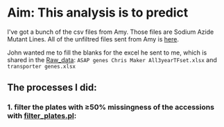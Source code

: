 # Aim: This analysis is to predict 

I've got a bunch of the csv files from Amy. Those files are Sodium Azide Mutant Lines. All of the unfiltred files sent from Amy is [here](https://drive.google.com/drive/u/1/folders/1HUXy6GOxppKtJzExaMLmEx7mjcEo7L1l).

 John wanted me to fill the blanks for the excel he sent to me, which is shared in the [Raw_data](https://github.com/lilei1/Brachy_mutant/tree/master/Raw_data): `ASAP genes Chris Maker All3yearTFset.xlsx` and `transporter genes.xlsx`

## The processes I did:

### 1. filter the plates with ≥50% missingness of the accessions with [filter_plates.pl](https://github.com/lilei1/Brachy_mutant/blob/master/scripts/filter_plates.pl):

```